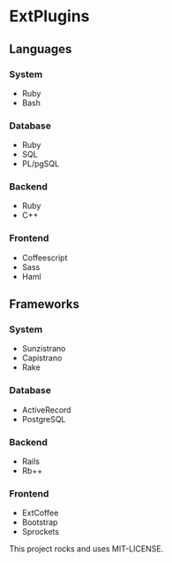# ExtPlugins

## Languages

### System

* Ruby
* Bash

### Database

* Ruby
* SQL
* PL/pgSQL

### Backend

* Ruby
* C++

### Frontend

* Coffeescript
* Sass
* Haml

## Frameworks

### System

* Sunzistrano
* Capistrano
* Rake

### Database

* ActiveRecord
* PostgreSQL

### Backend

* Rails
* Rb++

### Frontend

* ExtCoffee
* Bootstrap
* Sprockets

This project rocks and uses MIT-LICENSE.
